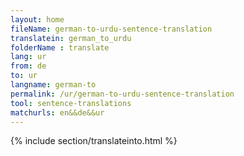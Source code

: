 ```yaml
---
layout: home
fileName: german-to-urdu-sentence-translation
translatein: german_to_urdu
folderName : translate
lang: ur
from: de
to: ur
langname: german-to
permalink: /ur/german-to-urdu-sentence-translation
tool: sentence-translations
matchurls: en&&de&&ur
---
```

{% include section/translateinto.html %}
